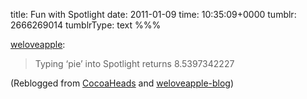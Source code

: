 title: Fun with Spotlight
date: 2011-01-09
time: 10:35:09+0000
tumblr: 2666269014
tumblrType: text
%%%

<p><a href="http://weloveapple.tumblr.com/post/2404788813/fun">weloveapple</a>:</p>
<blockquote>
<p>Typing ‘pie’ into Spotlight returns 8.5397342227</p>
</blockquote>

(Reblogged from [CocoaHeads](https://cocoaheads.tumblr.com/post/2404878650/fun-with-spotlight) and [weloveapple-blog](https://weloveapple-blog.tumblr.com/post/2404788813/fun))
